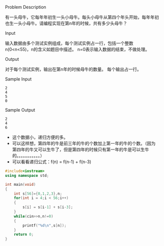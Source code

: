 
Problem Description

有一头母牛，它每年年初生一头小母牛。每头小母牛从第四个年头开始，每年年初也生一头小母牛。请编程实现在第n年的时候，共有多少头母牛？

 

Input

输入数据由多个测试实例组成，每个测试实例占一行，包括一个整数n(0<n<55)，n的含义如题目中描述。
n=0表示输入数据的结束，不做处理。

 

Output

对于每个测试实例，输出在第n年的时候母牛的数量。
每个输出占一行。

 

Sample Input

```
2
4
5
0
```

 

Sample Output

```
2
4
6
```

- 这个数据小，递归方便的多。
- 可以这样想，第四年的牛是前三年的牛的个数加上第一年的牛的个数。（因为第四年的牛又可以生牛了，但是第四年的时候只有第一年的牛是可以生牛的。。。。。。。。。。。）
- 可以看看递归公式：f(n) = f(n-1) + f(n-3)

```c++
#include<iostream>
using namespace std;

int main(void)
{
	int s[56]={0,1,2,3},n;
	for(int i = 4;i < 56;i++)
	{
		s[i] = s[i-1] + s[i-3];
	}
	while(cin>>n,n!=0)
	{
		printf("%d\n",s[n]);
	}
	return 0;
}
```

